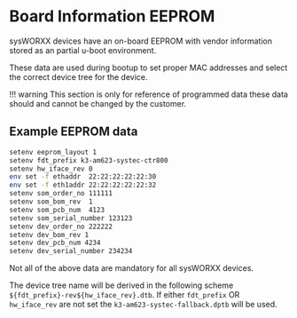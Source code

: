 # Board Information EEPROM

sysWORXX devices have an on-board EEPROM with vendor information stored as an
partial u-boot environment.

These data are used during bootup to set proper MAC addresses and select the
correct device tree for the device.

!!! warning
    This section is only for reference of programmed data these data should and
    cannot be changed by the customer.

## Example EEPROM data

```sh
setenv eeprom_layout 1
setenv fdt_prefix k3-am623-systec-ctr800
setenv hw_iface_rev 0
env set -f ethaddr  22:22:22:22:22:30
env set -f eth1addr 22:22:22:22:22:32
setenv som_order_no 111111
setenv som_bom_rev  1
setenv som_pcb_num  4123
setenv som_serial_number 123123
setenv dev_order_no 222222
setenv dev_bom_rev 1
setenv dev_pcb_num 4234
setenv dev_serial_number 234234
```

Not all of the above data are mandatory for all sysWORXX devices.

The device tree name will be derived in the following scheme `${fdt_prefix}-rev${hw_iface_rev}.dtb`.
If either `fdt_prefix` OR `hw_iface_rev` are not set the `k3-am623-systec-fallback.dptb` will be used.
